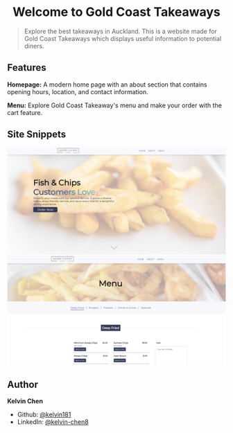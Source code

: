 <h1 align="center">Welcome to Gold Coast Takeaways</h1>

> Explore the best takeaways in Auckland. This is a website made for Gold Coast Takeaways which displays useful information to potential diners.

## Features

**Homepage:** A modern home page with an about section that contains opening hours, location, and contact information.

**Menu:** Explore Gold Coast Takeaway's menu and make your order with the cart feature.

## Site Snippets
![Homepage](./src/images/homepage.png)
![Menu](./src/images/menu.png)

## Author

**Kelvin Chen**

* Github: [@kelvin181](https://github.com/kelvin181)
* LinkedIn: [@kelvin-chen8](https://linkedin.com/in/kelvin-chen8)